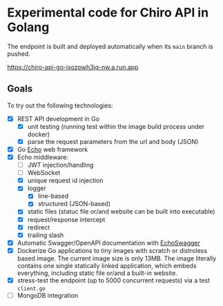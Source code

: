 # Experimental code for Chiro API in Golang

The endpoint is built and deployed automatically when its `main` branch is pushed.

<https://chiro-api-go-ixozpwh3jq-nw.a.run.app>

## Goals

To try out the following technologies:

- [x] REST API development in Go
  - [x] unit testing (running test within the image build process under docker)
  - [x] parse the request parameters from the url and body (JSON)
- [x] Go [Echo](https://echo.labstack.com/) web framework
- [x] Echo middleware:
  - [ ] JWT injection/handling
  - [ ] WebSocket
  - [x] unique request id injection
  - [x] logger
    - [x] line-based
    - [x] structured (JSON-based)
  - [x] static files (statuc file or/and website can be built into executable)
  - [x] request/response intercept
  - [x] redirect
  - [x] trailing slash
- [x] Automatic Swagger/OpenAPI documentation with [EchoSwagger](https://pkg.go.dev/github.com/pangpanglabs/echoswagger/v2)
- [x] Dockerize Go applications to tiny images with scratch or distroless based image. The current image size is only 13MB. The image literally contains one single statically linked application, which embeds everything, including static file or/and a built-in website.
- [x] stress-test the endpoint (up to 5000 concurrent requests) via a test `client.go`
- [ ] MongoDB integration

